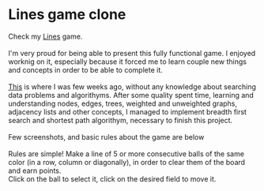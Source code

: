 # Lines game clone

Check my <a href="https://ivanmpr.github.io/Lines-FULL/" target="_blank">Lines</a> game.
<br>
<br>
I'm very proud for being able to present this fully functional game. I enjoyed worknig on it, especially because it forced me to learn couple new things and 
concepts in order to be able to complete it.
<br>
<br>
<a href="https://ivanmpr.github.io/Lines/" target="_blank">This</a> is where I was few weeks ago, without any knowledge about searching data problems and algorithyms. After some quality spent time, learning and understanding nodes, edges, trees, weighted and unweighted graphs, adjacency lists and other concepts, I managed to implement breadth first search and shortest path algorithym, necessary to finish this project.
<br>
<br>
Few screenshots, and basic rules about the game are below
<br>
<br>
Rules are simple! Make a line of 5 or more consecutive balls of the same color (in a row, column or diagonally),
in order to clear them of the board and earn points.
<br>
Click on the ball to select it, click on the desired field to move it.
<br>

 
